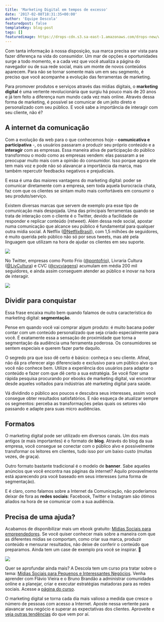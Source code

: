 ```yaml
---
title: 'Marketing Digital em tempos de excesso'
date: '2017-02-08T18:31:35+00:00'
author: 'Equipe Descola'
featuredpost: false
templateKey: blog-post
tags: []
featuredimage: https://drops-cdn.s3.sa-east-1.amazonaws.com/drops-new/wp-content/uploads/2017/01/30210330/mkt-150x150.png
---
```

Com tanta informação à nossa disposição, sua marca precisa ser vista para fazer diferença na vida do consumidor. Um mar de opções e oportunidades surge a todo momento, e a cada vez que você atualiza a página do navegador ou de sua rede social, mais um monte de novos conteúdos aparecem. Para não se tornar somente mais um em seu segmento, é preciso que você acompanhe a evolução das ferramentas de marketing.

Para promover produtos e serviços através das mídias digitais, o **marketing digital** é uma vertente revolucionária que surgiu há pouco mais de 20 anos e já tem feito a diferença num mundo cada vez mais online. Através dessa forma de marketing, é possível se comunicar de um jeito direto e personalizado com seu público. E você sabe a importância de interagir com seu cliente, não é?

A internet da comunicação
-------------------------

Com a evolução da web para o que conhecemos hoje – **comunicativa e participativa** -, os usuários passaram a produzir seu próprio conteúdo e a **interagir** com as empresas. Essa maneira ativa de participação do público transformou o modo como as empresas vendem: elas passaram a se preocupar muito mais com a opinião do consumidor. Isso porque agora ele tem mais voz e pode não só alavancar a importância da marca, mas também repercutir feedbacks negativos e prejudiciais.

E essa é uma das maiores vantagens do marketing digital: poder se comunicar diretamente com a empresa, sem toda aquela burocracia chata, faz com que os clientes se sintam muito mais confortáveis em consumir o seu produto/serviço.

Existem diversas marcas que servem de exemplo pra esse tipo de comunicação mais despojada. Uma das principais ferramentas quando se trata de interação com o cliente é o Twitter, devido a facilidade de responder e replicar conteúdo (retweet). Além dessa rede social, apostar numa comunicação que alcance seu público é fundamental para qualquer outra mídia social. A Netflix ([@NetflixBrasil](https://twitter.com/netflixbrasil)), com 1,5 milhões de seguidores, é muito querida pelo público não só por seus tweets, mas até pela linguagem que utilizam na hora de ajudar os clientes em seu suporte.

![](https://descola.org/drops/wp-content/uploads/2017/01/tt_netflix.jpg)

No Twitter, empresas como Ponto Frio ([@pontofrio](https://twitter.com/pontofrio)), Livraria Cultura ([@LivCultura](https://twitter.com/livcultura)) e CVC ([@cvcviagens](https://twitter.com/cvcviagens)) acumulam em média 200 mil seguidores, e ainda assim conseguem atender ao público e inovar na hora de interagir.

![](https://descola.org/drops/wp-content/uploads/2017/01/tt_pontofrio.jpg)

Dividir para conquistar
-----------------------

Essa frase encaixa muito bem quando falamos de outra característica do marketing digital: **segmentação**.

Pense em quando você vai comprar algum produto: é muito bacana poder contar com um conteúdo personalizado que seja criado especialmente para você. É exatamente essa a sensação de proximidade que torna a segmentação da audiência uma ferramenta poderosa. Os consumidores se sentem especiais e querem fazer parte daquilo.

O segredo pra que isso dê certo é básico: conheça o seu cliente. Afinal, não dá pra oferecer algo diferenciado e exclusivo para um público alvo que você não conhece bem. Utilize a experiência dos usuários para adaptar o conteúdo e fazer com que dê certo a sua estratégia. Se você fizer uma rápida pesquisa procurando por ebooks de marketing digital, vai encontrar desde aqueles voltados para indústrias até marketing digital para saúde.

Vá dividindo o público aos poucos e descubra seus interesses, assim você consegue obter resultados satisfatórios. E não esqueça de atualizar sempre os segmentos: perceba as transformações pelas quais os setores vão passando e adapte para suas micro audiências.

Formatos
--------

O marketing digital pode ser utilizado em diversos canais. Um dos mais antigos (e mais importantes) é o formato de **blog**. Através do blog da sua empresa, você consegue se conectar com o público alvo e possivelmente transformar os leitores em clientes, tudo isso por um baixo custo (muitas vezes, de graça).

Outro formato bastante tradicional é o modelo de **banner**. Sabe aqueles anúncios que você encontra nas páginas da internet? Aquilo provavelmente está aparecendo pra você baseado em seus interesses (uma forma de segmentação).

E é claro, como falamos sobre a Internet da Comunicação, não poderíamos deixar de fora as **redes sociais**: Facebook, Twitter e Instagram são ótimos aliados na hora de se comunicar com a sua audiência.

Precisa de uma ajuda?
---------------------

Acabamos de disponibilizar mais um ebook gratuito: [Mídias Sociais para empreendedores](https://descola.org/ebook/ebook-midias-sociais). Se você quiser conhecer mais sobre a maneira com que as diferentes mídias se comportam, como criar sua marca, produzir conteúdo e mensurar resultados, não deixe de conferir o conteúdo que preparamos. Ainda tem um case de exemplo pra você se inspirar. 🙂

[![](https://descola.org/drops/wp-content/uploads/2017/02/banner-midias1-1024x254.png)](https://descola.org/ebook/ebook-midias-sociais)

Quer se aprofundar ainda mais? A Descola tem um curso pra tratar sobre o tema: [Mídias Sociais para Pequenos e Interessantes Negócios](https://descola.org/curso/midias-sociais-para-pequenos-negocios). Venha aprender com Flávio Vieira e o Bruno Brandão a administrar comunidades online e a planejar, criar e executar estratégias matadoras para as redes sociais. Acesse a [página do curso](https://descola.org/curso/midias-sociais-para-pequenos-negocios).

O marketing digital se torna cada dia mais valioso a medida que cresce o número de pessoas com acesso a Internet. Aposte nessa vertente para alavancar seu negócio e superar as expectativas dos clientes. Aproveite e [veja outras tendências](https://descola.org/drops/tendencias-de-inovacao-para-2017/) do que vem por aí.